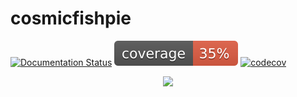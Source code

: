 # cosmicfishpie

[![Documentation Status](https://readthedocs.org/projects/cosmicfishpie/badge/?version=latest)](https://cosmicfishpie.readthedocs.io/en/latest/?badge=latest)
![Coverage](./coverage.svg) [![codecov](https://codecov.io/github/santiagocasas/cosmicfishpie/graph/badge.svg?token=BXTVDPXPUO)](https://codecov.io/github/santiagocasas/cosmicfishpie)

<div align="center">
  <img src="https://github.com/santiagocasas/cosmicfishpie/assets/6987716/1816b3b7-0920-4a2c-aafd-9c4ba1dc3e2b" width="280">



